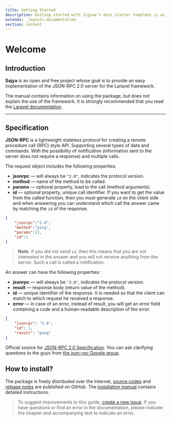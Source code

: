 ```yaml
---
title: Getting Started
description: Getting started with Jigsaw's docs starter template is as easy as 1, 2, 3.
extends: _layouts.documentation
section: content
---
```


# Welcome

## Introduction

**Sajya** is an open and free project whose goal is to provide an easy implementation of the JSON-RPC 2.0 server for the Laravel framework.

The manual contains information on using the package, but does not explain the use of the framework. 
It is strongly recommended that you read the [Laravel documentation](https://laravel.com/docs/).


----

## Specification 

**JSON-RPC** is a lightweight stateless protocol for creating a remote procedure call (RPC) style API.
Supporting several types of data and commands. With the possibility of notification (information sent to the server does not require a response) and multiple calls.

The request object includes the following properties:

- **jsonrpc** — will always be `"2.0"`, indicates the protocol version.
- **method** — name of the method to be called.
- **params** — optional property, load to the call (method arguments).
- **id** — optional property, unique call identifier. If you want to get the value from the called function, then you must generate `id` on the client side and when answering you can understand which call the answer came by matching the `id` of the response.

```json
{
    "jsonrpc":"2.0",
    "method":"ping",
    "params":[],
    "id":1
}
```

> **Note.** If you did not send `id`, then this means that you are not interested in the answer and you will not receive anything from the server. Such a call is called a notification.


An answer can have the following properties:

- **jsonrpc** — will always be `"2.0"`, indicates the protocol version.
- **result** — response body (return value of the method).
- **id** — unique identifier of the response. It is needed so that the client can match to which request he received a response.
- **error** — in case of an error, instead of result, you will get an error field containing a code and a human-readable description of the error.

```json
{
    "jsonrpc": "2.0",
    "id": 1,
    "result": "pong"
}
```


Official source for [JSON-RPC 2.0 Specification](http://www.jsonrpc.org/specification). 
You can ask clarifying questions to the guys from [the json-rpc Google group](http://groups.google.com/group/json-rpc).


## How to install?

The package is freely distributed over the Internet, [source codes](https://github.com/sajya/server) and [release notes](https://github.com/sajya/server/releases) are published on GitHub.
The [installation manual](/docs/installation/) contains detailed instructions.


> To suggest improvements to this guide, [create a new issue](https://github.com/sajya/sajya.github.io/issues/new).
If you have questions or find an error in the documentation, please indicate the chapter and accompanying text to indicate an error.
